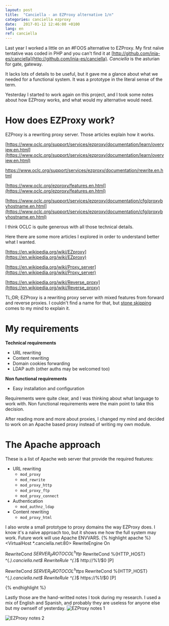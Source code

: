 ```yaml
---
layout: post
title:  "Canciella - an EZProxy alternative 1/n"
categories: canciella ezproxy
date:   2017-01-12 12:46:00 +0100
lang: en
ref: canciella
---
```


Last year I worked a little on an #FOOS alternative to EZProxy. My first naïve tentative was coded in PHP and you can't find it at [http://github.com/inia-es/canciella](http://github.com/inia-es/canciella). *Canciella* is the asturian for gate, gateway.

It lacks lots of details to be useful, but it gave me a glance about what we needed for a functional system. It was a prototype in the literal sense of the term.

Yesterday I started to work again on this project, and I took some notes about how EZProxy works, and what would my alternative would need.

# How does EZProxy work?

EZProxy is a rewriting proxy server. Those articles explain how it works.

[https://www.oclc.org/support/services/ezproxy/documentation/learn/overview.en.html](https://www.oclc.org/support/services/ezproxy/documentation/learn/overview.en.html)

[https://www.oclc.org/support/services/ezproxy/documentation/rewrite.en.html
](https://www.oclc.org/support/services/ezproxy/documentation/rewrite.en.html
)

[https://www.oclc.org/ezproxy/features.en.html](https://www.oclc.org/ezproxy/features.en.html)

[https://www.oclc.org/support/services/ezproxy/documentation/cfg/proxybyhostname.en.html](https://www.oclc.org/support/services/ezproxy/documentation/cfg/proxybyhostname.en.html)

I think OCLC is quite generous with all those technical details.

Here there are some more articles I explored in order to understand better what I wanted.

[https://en.wikipedia.org/wiki/EZproxy](https://en.wikipedia.org/wiki/EZproxy)

[https://en.wikipedia.org/wiki/Proxy_server](https://en.wikipedia.org/wiki/Proxy_server)

[https://en.wikipedia.org/wiki/Reverse_proxy](https://en.wikipedia.org/wiki/Reverse_proxy)

TL;DR; EZProxy is a rewriting proxy server with mixed features from forward and reverse proxies. I couldn't find a name for that, but [stone skipping](https://en.wikipedia.org/wiki/Stone_skipping) comes to my mind to explain it.

# My requirements

**Technical requirements**
* URL rewriting
* Content rewriting
* Domain cookies forwarding
* LDAP auth (other auths may be welcomed too)

**Non functional requirements**

* Easy installation and configuration

Requirements were quite clear, and I was thinking about what language to work with. Non functional requirements were the main point to take this decision.

After reading more and more about proxies, I changed my mind and decided to work on an Apache based proxy instead of writing my own module.

# The Apache approach

These is a list of Apache web server that provide the required features:
* URL rewriting
  * `mod_proxy`
  * `mod_rewrite`
  * `mod_proxy_http`
  * `mod_proxy_ftp`
  * `mod_proxy_connect`
* Authentication
  * `mod_authnz_ldap`
* Content rewriting
  * `mod_proxy_html`

I also wrote a small prototype to proxy domains the way EZProxy does. I know it's a naïve approach too, but it shows me how the full system may work. Future work will use Apache ENVVARS.
{% highlight apache %}
<VirtualHost *.canciella.net:80>
  RewriteEngine On

  RewriteCond ${SERVER_PROTOCOL} ^http$
  RewriteCond %{HTTP_HOST} ^(.*).canciella.net$
  RewriteRule ^(.*)$ http://%1/$0 [P]

  RewriteCond ${SERVER_PROTOCOL} ^https$
  RewriteCond %{HTTP_HOST} ^(.*).canciella.net$
  RewriteRule ^(.*)$ https://%1/$0 [P]

</VirtualHost>
{% endhighlight %}

Lastly those are the hand-writted notes I took during my research. I used a mix of English and Spanish, and probably they are useless for anyone else but my ownself of yesterday.
![EZProxy notes 1]({{site.url}}/assets/img/alt-ezproxy-1.jpg)

![EZProxy notes 2]({{site.url}}/assets/img/alt-ezproxy-2.jpg)
